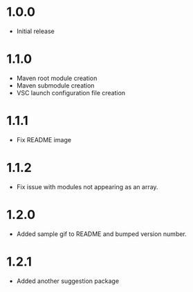 # 1.0.0
- Initial release

# 1.1.0
- Maven root module creation
- Maven submodule creation
- VSC launch configuration file creation

# 1.1.1
- Fix README image

# 1.1.2
- Fix issue with modules not appearing as an array.

# 1.2.0
- Added sample gif to README and bumped version number.

# 1.2.1
- Added another suggestion package